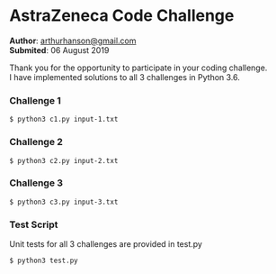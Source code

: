 # AstraZeneca Code Challenge

**Author**: arthurhanson@gmail.com  
**Submited**: 06 August 2019

Thank you for the opportunity to participate in your coding challenge.  
I have implemented solutions to all 3 challenges in Python 3.6.

### Challenge 1
```
$ python3 c1.py input-1.txt
```

### Challenge 2
```
$ python3 c2.py input-2.txt
```

### Challenge 3
```
$ python3 c3.py input-3.txt
```

### Test Script
Unit tests for all 3 challenges are provided in test.py
```
$ python3 test.py
```
